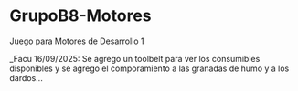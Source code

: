 # GrupoB8-Motores
Juego para Motores de Desarrollo 1

_Facu 16/09/2025: Se agrego un toolbelt para ver los consumibles disponibles y se agrego el comporamiento a las granadas de humo y a los dardos...
